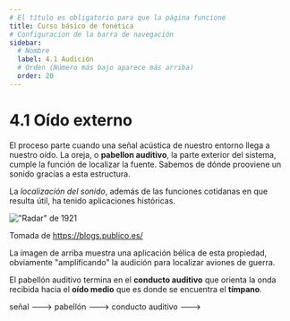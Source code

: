 ```yaml
---
# El título es obligatorio para que la página funcione
title: Curso básico de fonética
# Configuracion de la barra de navegación
sidebar:
  # Nombre
  label: 4.1 Audición
  # Orden (Número más bajo aparece más arriba)
  order: 20
---
```

# 4.1 Oído externo

El proceso parte cuando una señal acústica de nuestro entorno llega a nuestro oído. La oreja, o **pabellon auditivo**, la parte exterior del sistema, cumple la función de localizar la fuente. Sabemos de dónde prooviene un sonido gracias a esta estructura.

La *localización del sonido*, además de las funciones cotidanas en que resulta útil, ha tenido aplicaciones históricas.

!["Radar" de 1921](http://blogs.publico.es/ignacio-martil/files/2023/01/1-scaled.jpg "Un *radar* de 1921")

Tomada de https://blogs.publico.es/

La imagen de arriba muestra una aplicación bélica de esta propiedad, obviamente "amplificando" la audición para localizar aviones de guerra.

El pabellón auditivo termina en el **conducto auditivo** que orienta la onda recibida hacia el **oído medio** que es donde se encuentra el **tímpano**. 

   señal ---> pabellón ---> conducto auditivo --->
